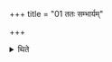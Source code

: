 +++
title = "01 ततः सम्भार्यम्"

+++

<details><summary>थिते</summary>

1. Then (the month) to be carried together.  
</details>
